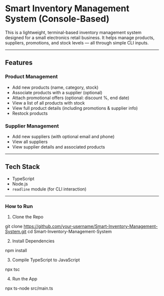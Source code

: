 #  Smart Inventory Management System (Console-Based)

This is a lightweight, terminal-based inventory management system designed for a small electronics retail business. It helps manage products, suppliers, promotions, and stock levels — all through simple CLI inputs.

---

##  Features

###  Product Management
- Add new products (name, category, stock)
- Associate products with a supplier (optional)
- Attach promotional offers (optional: discount %, end date)
- View a list of all products with stock
- View full product details (including promotions & supplier info)
- Restock products

###  Supplier Management
- Add new suppliers (with optional email and phone)
- View all suppliers
- View supplier details and associated products

---

##  Tech Stack

- TypeScript
- Node.js
- `readline` module (for CLI interaction)


---

### How to Run

 1. Clone the Repo


git clone https://github.com/your-username/Smart-Inventory-Management-System.git
cd Smart-Inventory-Management-System

2. Install Dependencies

npm install

3. Compile TypeScript to JavaScript

npx tsc


4. Run the App

npx ts-node src/main.ts
